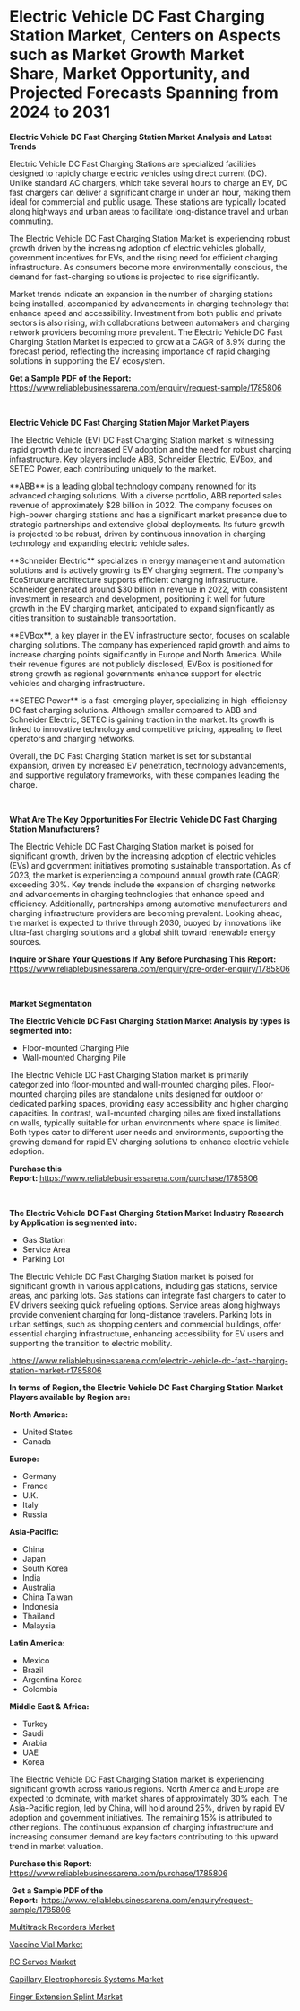 <p><h1>Electric Vehicle DC Fast Charging Station Market, Centers on Aspects such as Market Growth Market Share, Market Opportunity, and Projected Forecasts Spanning from 2024 to 2031</h1></p><p><strong>Electric Vehicle DC Fast Charging Station Market Analysis and Latest Trends</strong></p>
<p><p>Electric Vehicle DC Fast Charging Stations are specialized facilities designed to rapidly charge electric vehicles using direct current (DC). Unlike standard AC chargers, which take several hours to charge an EV, DC fast chargers can deliver a significant charge in under an hour, making them ideal for commercial and public usage. These stations are typically located along highways and urban areas to facilitate long-distance travel and urban commuting.</p><p>The Electric Vehicle DC Fast Charging Station Market is experiencing robust growth driven by the increasing adoption of electric vehicles globally, government incentives for EVs, and the rising need for efficient charging infrastructure. As consumers become more environmentally conscious, the demand for fast-charging solutions is projected to rise significantly. </p><p>Market trends indicate an expansion in the number of charging stations being installed, accompanied by advancements in charging technology that enhance speed and accessibility. Investment from both public and private sectors is also rising, with collaborations between automakers and charging network providers becoming more prevalent. The Electric Vehicle DC Fast Charging Station Market is expected to grow at a CAGR of 8.9% during the forecast period, reflecting the increasing importance of rapid charging solutions in supporting the EV ecosystem.</p></p>
<p><strong>Get a Sample PDF of the Report:&nbsp;</strong> <a href="https://www.reliablebusinessarena.com/enquiry/request-sample/1785806?utm_campaign=1172&utm_medium=2&utm_source=Github&utm_content=ia&utm_term=09102024&utm_id=electric-vehicle-dc-fast-charging-station">https://www.reliablebusinessarena.com/enquiry/request-sample/1785806</a></p>
<p>&nbsp;</p>
<p><strong>Electric Vehicle DC Fast Charging Station Major Market Players</strong></p>
<p><p>The Electric Vehicle (EV) DC Fast Charging Station market is witnessing rapid growth due to increased EV adoption and the need for robust charging infrastructure. Key players include ABB, Schneider Electric, EVBox, and SETEC Power, each contributing uniquely to the market.</p><p>**ABB** is a leading global technology company renowned for its advanced charging solutions. With a diverse portfolio, ABB reported sales revenue of approximately $28 billion in 2022. The company focuses on high-power charging stations and has a significant market presence due to strategic partnerships and extensive global deployments. Its future growth is projected to be robust, driven by continuous innovation in charging technology and expanding electric vehicle sales.</p><p>**Schneider Electric** specializes in energy management and automation solutions and is actively growing its EV charging segment. The company's EcoStruxure architecture supports efficient charging infrastructure. Schneider generated around $30 billion in revenue in 2022, with consistent investment in research and development, positioning it well for future growth in the EV charging market, anticipated to expand significantly as cities transition to sustainable transportation.</p><p>**EVBox**, a key player in the EV infrastructure sector, focuses on scalable charging solutions. The company has experienced rapid growth and aims to increase charging points significantly in Europe and North America. While their revenue figures are not publicly disclosed, EVBox is positioned for strong growth as regional governments enhance support for electric vehicles and charging infrastructure.</p><p>**SETEC Power** is a fast-emerging player, specializing in high-efficiency DC fast charging solutions. Although smaller compared to ABB and Schneider Electric, SETEC is gaining traction in the market. Its growth is linked to innovative technology and competitive pricing, appealing to fleet operators and charging networks.</p><p>Overall, the DC Fast Charging Station market is set for substantial expansion, driven by increased EV penetration, technology advancements, and supportive regulatory frameworks, with these companies leading the charge.</p></p>
<p>&nbsp;</p>
<p><strong>What Are The Key Opportunities For Electric Vehicle DC Fast Charging Station Manufacturers?</strong></p>
<p><p>The Electric Vehicle DC Fast Charging Station market is poised for significant growth, driven by the increasing adoption of electric vehicles (EVs) and government initiatives promoting sustainable transportation. As of 2023, the market is experiencing a compound annual growth rate (CAGR) exceeding 30%. Key trends include the expansion of charging networks and advancements in charging technologies that enhance speed and efficiency. Additionally, partnerships among automotive manufacturers and charging infrastructure providers are becoming prevalent. Looking ahead, the market is expected to thrive through 2030, buoyed by innovations like ultra-fast charging solutions and a global shift toward renewable energy sources.</p></p>
<p><strong>Inquire or Share Your Questions If Any Before Purchasing This Report:</strong> <a href="https://www.reliablebusinessarena.com/enquiry/pre-order-enquiry/1785806?utm_campaign=1172&utm_medium=2&utm_source=Github&utm_content=ia&utm_term=09102024&utm_id=electric-vehicle-dc-fast-charging-station">https://www.reliablebusinessarena.com/enquiry/pre-order-enquiry/1785806</a></p>
<p>&nbsp;</p>
<p><strong>Market Segmentation</strong></p>
<p><strong>The Electric Vehicle DC Fast Charging Station Market Analysis by types is segmented into:</strong></p>
<p><ul><li>Floor-mounted Charging Pile</li><li>Wall-mounted Charging Pile</li></ul></p>
<p><p>The Electric Vehicle DC Fast Charging Station market is primarily categorized into floor-mounted and wall-mounted charging piles. Floor-mounted charging piles are standalone units designed for outdoor or dedicated parking spaces, providing easy accessibility and higher charging capacities. In contrast, wall-mounted charging piles are fixed installations on walls, typically suitable for urban environments where space is limited. Both types cater to different user needs and environments, supporting the growing demand for rapid EV charging solutions to enhance electric vehicle adoption.</p></p>
<p><strong>Purchase this Report:&nbsp;</strong><a href="https://www.reliablebusinessarena.com/purchase/1785806?utm_campaign=1172&utm_medium=2&utm_source=Github&utm_content=ia&utm_term=09102024&utm_id=electric-vehicle-dc-fast-charging-station">https://www.reliablebusinessarena.com/purchase/1785806</a></p>
<p>&nbsp;</p>
<p><strong>The Electric Vehicle DC Fast Charging Station Market Industry Research by Application is segmented into:</strong></p>
<p><ul><li>Gas Station</li><li>Service Area</li><li>Parking Lot</li></ul></p>
<p><p>The Electric Vehicle DC Fast Charging Station market is poised for significant growth in various applications, including gas stations, service areas, and parking lots. Gas stations can integrate fast chargers to cater to EV drivers seeking quick refueling options. Service areas along highways provide convenient charging for long-distance travelers. Parking lots in urban settings, such as shopping centers and commercial buildings, offer essential charging infrastructure, enhancing accessibility for EV users and supporting the transition to electric mobility.</p></p>
<p><a href="https://www.reliablebusinessarena.com/electric-vehicle-dc-fast-charging-station-market-r1785806?utm_campaign=1172&utm_medium=2&utm_source=Github&utm_content=ia&utm_term=09102024&utm_id=electric-vehicle-dc-fast-charging-station">&nbsp;https://www.reliablebusinessarena.com/electric-vehicle-dc-fast-charging-station-market-r1785806</a></p>
<p><strong>In terms of Region, the Electric Vehicle DC Fast Charging Station Market Players available by Region are:</strong></p>
<p>
    <p> <strong> North America: </strong>
        <ul>
            <li>United States</li>
            <li>Canada</li>
        </ul>
        </p> 
    <p> <strong> Europe: </strong>
        <ul>
            <li>Germany</li>
            <li>France</li>
            <li>U.K.</li>
            <li>Italy</li>
            <li>Russia</li>
        </ul>
        </p> 
    <p> <strong> Asia-Pacific: </strong>
        <ul>
            <li>China</li>
            <li>Japan</li>
            <li>South Korea</li>
            <li>India</li>
            <li>Australia</li>
            <li>China Taiwan</li>
            <li>Indonesia</li>
            <li>Thailand</li>
            <li>Malaysia</li>
        </ul>
        </p> 
    <p> <strong> Latin America: </strong>
        <ul>
            <li>Mexico</li>
            <li>Brazil</li>
            <li>Argentina Korea</li>
            <li>Colombia</li>
        </ul>
        </p> 
    <p> <strong> Middle East & Africa: </strong>
        <ul>
            <li>Turkey</li>
            <li>Saudi</li>
            <li>Arabia</li>
            <li>UAE</li>
            <li>Korea</li>
        </ul>
    </p>
    </p>
<p><p>The Electric Vehicle DC Fast Charging Station market is experiencing significant growth across various regions. North America and Europe are expected to dominate, with market shares of approximately 30% each. The Asia-Pacific region, led by China, will hold around 25%, driven by rapid EV adoption and government initiatives. The remaining 15% is attributed to other regions. The continuous expansion of charging infrastructure and increasing consumer demand are key factors contributing to this upward trend in market valuation.</p></p>
<p><strong>Purchase this Report: </strong><a href="https://www.reliablebusinessarena.com/purchase/1785806?utm_campaign=1172&utm_medium=2&utm_source=Github&utm_content=ia&utm_term=09102024&utm_id=electric-vehicle-dc-fast-charging-station">https://www.reliablebusinessarena.com/purchase/1785806</a></p>
<p>&nbsp;<strong>Get a Sample PDF of the Report:&nbsp;&nbsp;</strong><a href="https://www.reliablebusinessarena.com/enquiry/request-sample/1785806?utm_campaign=1172&utm_medium=2&utm_source=Github&utm_content=ia&utm_term=09102024&utm_id=electric-vehicle-dc-fast-charging-station">https://www.reliablebusinessarena.com/enquiry/request-sample/1785806</a></p>
<p><strong></strong></p>
<p><p><a href="https://www.linkedin.com/pulse/multitrack-recorders-market2024-2031-industry-insights-sukfe?utm_campaign=1172&utm_medium=2&utm_source=Github&utm_content=ia&utm_term=09102024&utm_id=electric-vehicle-dc-fast-charging-station">Multitrack Recorders Market</a></p><p><a href="https://www.linkedin.com/pulse/vaccine-vial-mosaic-piecing-together-global-market-dynamics-76xmf?utm_campaign=1172&utm_medium=2&utm_source=Github&utm_content=ia&utm_term=09102024&utm_id=electric-vehicle-dc-fast-charging-station">Vaccine Vial Market</a></p><p><a href="https://www.linkedin.com/pulse/in-depth-rc-servos-market-review-size-share-124cagr-growth-hy2ce?utm_campaign=1172&utm_medium=2&utm_source=Github&utm_content=ia&utm_term=09102024&utm_id=electric-vehicle-dc-fast-charging-station">RC Servos Market</a></p><p><a href="https://www.linkedin.com/pulse/emerging-trends-capillary-electrophoresis-systems-market-aceuc?utm_campaign=1172&utm_medium=2&utm_source=Github&utm_content=ia&utm_term=09102024&utm_id=electric-vehicle-dc-fast-charging-station">Capillary Electrophoresis Systems Market</a></p><p><a href="https://www.linkedin.com/pulse/finger-extension-splint-market-investigation-industry-evolution-bbfqf?utm_campaign=1172&utm_medium=2&utm_source=Github&utm_content=ia&utm_term=09102024&utm_id=electric-vehicle-dc-fast-charging-station">Finger Extension Splint Market</a></p></p>